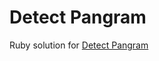 # Detect Pangram
Ruby solution for [Detect Pangram](https://www.codewars.com/kata/545cedaa9943f7fe7b000048)

